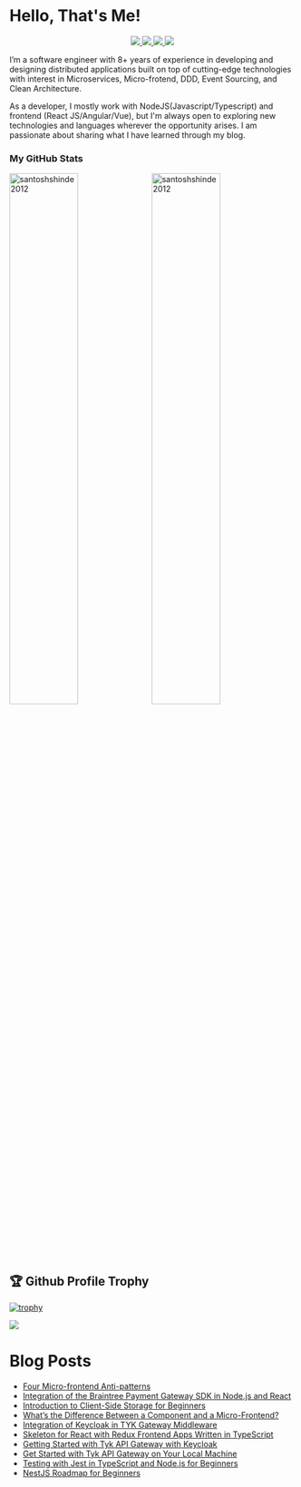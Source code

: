 # Hello, That's Me!

<p align="center"> 
 <a href="https://twitter.com/shindesan2012" alt="santosh shinde github stats">
   <img src="https://img.shields.io/badge/-@shindesan2012-%231DA1F2?style=flat-square&logo=twitter&logoColor=ffffff" />
 </a>
 <a href="https://github.com/santoshshinde2012" alt="santosh shinde github stats">
   <img src="https://img.shields.io/badge/-@santoshshinde2012-%23181717?style=flat-square&logo=github" />
 </a>
 <a href="https://www.linkedin.com/in/shindesantosh" alt="santosh shinde github stats">
   <img src="https://img.shields.io/badge/-shindesantosh-blue?style=flat-square&logo=Linkedin&logoColor=white&link=https://www.linkedin.com/in/shindesantosh" />
 </a>
 <a href="http://blog.santoshshinde.com/" alt="santosh shinde blog">
   <img src="https://img.shields.io/badge/blog.santoshshinde.com-brightgreen?style=flat-square" />
 </a>
</p>


I’m a software engineer with 8+ years of experience in developing and designing distributed applications built on top of cutting-edge technologies with interest in Microservices, Micro-frotend, DDD, Event Sourcing, and Clean Architecture.

As a developer, I mostly work with NodeJS(Javascript/Typescript) and frontend (React JS/Angular/Vue), but I'm always open to exploring new technologies and languages wherever the opportunity arises. I am passionate about sharing what I have learned through my blog.

### My GitHub Stats
<div>
<img align="center" width="49%" src="https://github-readme-streak-stats.herokuapp.com/?user=santoshshinde2012" alt="santoshshinde2012" />
<img align="center" width="49%"  src="https://github-readme-stats.vercel.app/api?username=santoshshinde2012&show_icons=true&locale=en" alt="santoshshinde2012" />
</div>

## 🏆 Github Profile Trophy

[![trophy](https://github-profile-trophy.vercel.app/?username=santoshshinde2012&theme=monokai&margin-w=15&margin-h=15&&no-frame=true&row=1)](https://github.com/ryo-ma/github-profile-trophy)

<img src="https://github-readme-stats.vercel.app/api/top-langs/?username=santoshshinde2012&layout=compact&hide=html" />

<br/>

# Blog Posts

<!-- BLOG-POST-LIST:START -->
- [Four Micro-frontend Anti-patterns](https://javascript.plainenglish.io/four-micro-frontend-anti-patterns-58aaa9fe19d5?source=rss-f5cfa346da5------2)
- [Integration of the Braintree Payment Gateway SDK in Node.js and React](https://javascript.plainenglish.io/integration-of-the-braintree-payment-gateway-sdk-in-node-js-and-react-js-ba64bd48177f?source=rss-f5cfa346da5------2)
- [Introduction to Client-Side Storage for Beginners](https://javascript.plainenglish.io/introduction-to-client-side-storage-31b103909fb9?source=rss-f5cfa346da5------2)
- [What’s the Difference Between a Component and a Micro-Frontend?](https://javascript.plainenglish.io/whats-the-difference-between-a-component-and-a-micro-frontend-43aefd0af062?source=rss-f5cfa346da5------2)
- [Integration of Keycloak in TYK Gateway Middleware](https://javascript.plainenglish.io/integration-of-keycloak-in-tyk-gateway-middleware-26f8e5b760e3?source=rss-f5cfa346da5------2)
- [Skeleton for React with Redux Frontend Apps Written in TypeScript](https://javascript.plainenglish.io/skeleton-for-react-with-redux-frontend-apps-written-in-typescript-9f5490e94e6d?source=rss-f5cfa346da5------2)
- [Getting Started with Tyk API Gateway with Keycloak](https://javascript.plainenglish.io/getting-started-to-tyk-api-gateway-with-keycloak-16307435584a?source=rss-f5cfa346da5------2)
- [Get Started with Tyk API Gateway on Your Local Machine](https://javascript.plainenglish.io/getting-started-with-tyk-open-source-on-your-local-machine-6468d1c4f7b?source=rss-f5cfa346da5------2)
- [Testing with Jest in TypeScript and Node.js for Beginners](https://javascript.plainenglish.io/beginners-guide-to-testing-jest-with-node-typescript-1f46a1b87dad?source=rss-f5cfa346da5------2)
- [NestJS Roadmap for Beginners](https://javascript.plainenglish.io/nestjs-roadmap-for-beginners-4fee5be251b?source=rss-f5cfa346da5------2)
<!-- BLOG-POST-LIST:END -->
